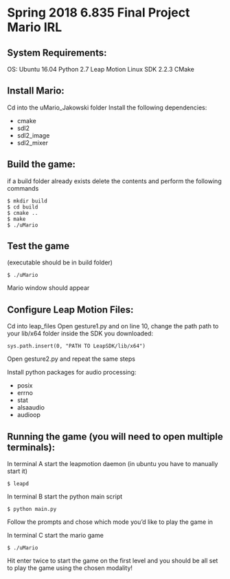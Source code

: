# Spring 2018 6.835 Final Project Mario IRL

## System Requirements:
OS: Ubuntu 16.04
Python 2.7
Leap Motion Linux SDK 2.2.3
CMake

## Install Mario:
Cd into the uMario_Jakowski folder
Install the following dependencies:
* cmake
* sdl2
* sdl2_image
* sdl2_mixer

## Build the game:
if a build folder already exists delete the contents and perform the following commands
```
$ mkdir build
$ cd build
$ cmake ..
$ make
$ ./uMario
```

## Test the game
(executable should be in build folder)
```
$ ./uMario
```
Mario window should appear

## Configure Leap Motion Files:

Cd into leap_files
Open gesture1.py and on line 10, change the path path to your lib/x64 folder inside the SDK you downloaded:
```
sys.path.insert(0, "PATH TO LeapSDK/lib/x64")
```
Open gesture2.py and repeat the same steps

Install python packages for audio processing:
* posix
* errno
* stat
* alsaaudio
* audioop

## Running the game (you will need to open multiple terminals):
In terminal A start the leapmotion daemon (in ubuntu you have to manually start it)
```
$ leapd
```

In terminal B start the python main script
```
$ python main.py
```
Follow the prompts and chose which mode you’d like to play the game in

In terminal C start the mario game
```
$ ./uMario
```

Hit enter twice to start the game on the first level and you should be all set to play the game using the chosen modality!
